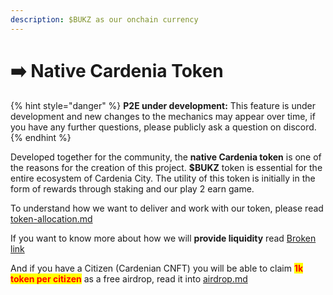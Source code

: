 ```yaml
---
description: $BUKZ as our onchain currency
---
```


# ➡️ Native Cardenia Token

{% hint style="danger" %}
**P2E under development:** This feature is under development and new changes to the mechanics may appear over time, if you have any further questions, please publicly ask a question on discord.
{% endhint %}

Developed together for the community, the **native Cardenia token** is one of the reasons for the creation of this project. **$BUKZ** token is essential for the entire ecosystem of Cardenia City. The utility of this token is initially in the form of rewards through staking and our play 2 earn game.&#x20;

To understand how we want to deliver and work with our token, please read [token-allocation.md](token-allocation.md "mention")

If you want to know more about how we will **provide liquidity** read [Broken link](broken-reference "mention")

And if you have a Citizen (Cardenian CNFT) you will be able to claim <mark style="color:red;">**1k token per citizen**</mark> as a free airdrop, read it into [airdrop.md](airdrop.md "mention")



